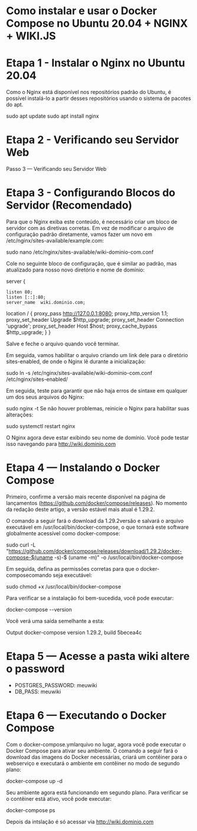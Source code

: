 # Como instalar e usar o Docker Compose no Ubuntu 20.04 + NGINX + WIKI.JS


# Etapa 1 - Instalar o Nginx no Ubuntu 20.04

Como o Nginx está disponível nos repositórios padrão do Ubuntu, é possível instalá-lo a partir desses repositórios usando o sistema de pacotes do apt.

sudo apt update
sudo apt install nginx

# Etapa 2 - Verificando seu Servidor Web
Passo 3 — Verificando seu Servidor Web

# Etapa 3 - Configurando Blocos do Servidor (Recomendado)
Para que o Nginx exiba este conteúdo, é necessário criar um bloco de servidor com as diretivas corretas. Em vez de modificar o arquivo de configuração padrão diretamente, vamos fazer um novo em /etc/nginx/sites-available/example.com:

sudo nano /etc/nginx/sites-available/wiki-dominio-com.conf

Cole no seguinte bloco de configuração, que é similar ao padrão, mas atualizado para nosso novo diretório e nome de domínio:

server {
 
    listen 80;
    listen [::]:80;
    server_name  wiki.dominio.com;

  location / {
    proxy_pass http://127.0.0.1:8080;
    proxy_http_version 1.1;
    proxy_set_header Upgrade $http_upgrade;
    proxy_set_header Connection 'upgrade';
    proxy_set_header Host $host;
    proxy_cache_bypass $http_upgrade;
  }
}

Salve e feche o arquivo quando você terminar.

Em seguida, vamos habilitar o arquivo criando um link dele para o diretório sites-enabled, de onde o Nginx lê durante a inicialização:

sudo ln -s /etc/nginx/sites-available/wiki-dominio-com.conf /etc/nginx/sites-enabled/

Em seguida, teste para garantir que não haja erros de sintaxe em qualquer um dos seus arquivos do Nginx:

sudo nginx -t
Se não houver problemas, reinicie o Nginx para habilitar suas alterações:

sudo systemctl restart nginx

O Nginx agora deve estar exibindo seu nome de domínio. Você pode testar isso navegando para http://wiki.dominio.com

# Etapa 4 — Instalando o Docker Compose

Primeiro, confirme a versão mais recente disponível na página de lançamentos (https://github.com/docker/compose/releases). No momento da redação deste artigo, a versão estável mais atual é 1.29.2.

O comando a seguir fará o download da 1.29.2versão e salvará o arquivo executável em /usr/local/bin/docker-compose, o que tornará este software globalmente acessível como docker-compose:

sudo curl -L "https://github.com/docker/compose/releases/download/1.29.2/docker-compose-$(uname -s)-$
(uname -m)" -o /usr/local/bin/docker-compose

Em seguida, defina as permissões corretas para que o docker-composecomando seja executável:

sudo chmod +x /usr/local/bin/docker-compose

Para verificar se a instalação foi bem-sucedida, você pode executar:

docker-compose --version

Você verá uma saída semelhante a esta:

Output
docker-compose version 1.29.2, build 5becea4c

# Etapa 5 — Acesse a pasta wiki altere o password

- POSTGRES_PASSWORD: meuwiki
- DB_PASS: meuwiki

# Etapa 6 — Executando o Docker Compose

Com o docker-compose.ymlarquivo no lugar, agora você pode executar o Docker Compose para ativar seu ambiente. O comando a seguir fará o download das imagens do Docker necessárias, criará um contêiner para o webserviço e executará o ambiente em contêiner no modo de segundo plano:

docker-compose up -d

Seu ambiente agora está funcionando em segundo plano. Para verificar se o contêiner está ativo, você pode executar:

docker-compose ps

Depois da intslação é só acessar via http://wiki.dominio.com


